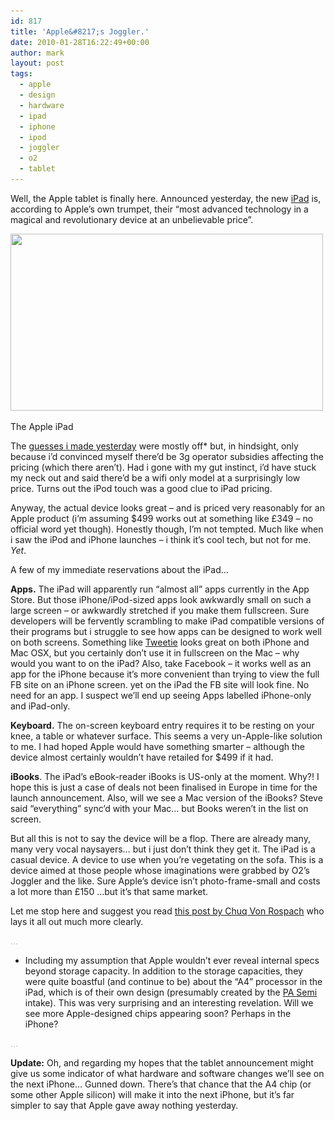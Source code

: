```yaml
---
id: 817
title: 'Apple&#8217;s Joggler.'
date: 2010-01-28T16:22:49+00:00
author: mark
layout: post
tags:
  - apple
  - design
  - hardware
  - ipad
  - iphone
  - ipod
  - joggler
  - o2
  - tablet
---
```

Well, the Apple tablet is finally here. Announced yesterday, the new [iPad](http://www.apple.com/ipad) is, according to Apple&#8217;s own trumpet, their &#8220;most advanced technology in a magical and revolutionary device at an unbelievable price&#8221;.

<div id="attachment_819" style="width: 510px" class="wp-caption aligncenter">
  <img class="size-full wp-image-819" title="ipad" src="/images/fromwp/2010/01/ipad.jpg" alt="" width="500" height="283" srcset="/images/fromwp/2010/01/ipad.jpg 500w, /images/fromwp/2010/01/ipad-300x169.jpg 300w" sizes="(max-width: 500px) 100vw, 500px" />
  
  <p class="wp-caption-text">
    The Apple iPad
  </p>
</div>

The [guesses i made yesterday](http://www.sallonoroff.co.uk/blog/2010/01/nearly/) were mostly off* but, in hindsight, only because i&#8217;d convinced myself there&#8217;d be 3g operator subsidies affecting the pricing (which there aren&#8217;t). Had i gone with my gut instinct, i&#8217;d have stuck my neck out and said there&#8217;d be a wifi only model at a surprisingly low price. Turns out the iPod touch was a good clue to iPad pricing.

Anyway, the actual device looks great &#8211; and is priced very reasonably for an Apple product (i&#8217;m assuming $499 works out at something like £349 &#8211; no official word yet though). Honestly though, I&#8217;m not tempted. Much like when i saw the iPod and iPhone launches &#8211; i think it&#8217;s cool tech, but not for me. _Yet_.

A few of my immediate reservations about the iPad&#8230;

**Apps.** The iPad will apparently run &#8220;almost all&#8221; apps currently in the App Store. But those iPhone/iPod-sized apps look awkwardly small on such a large screen &#8211; or awkwardly stretched if you make them fullscreen. Sure developers will be fervently scrambling to make iPad compatible versions of their programs but i struggle to see how apps can be designed to work well on both screens. Something like [Tweetie](http://www.atebits.com/) looks great on both iPhone and Mac OSX, but you certainly don&#8217;t use it in fullscreen on the Mac &#8211; why would you want to on the iPad? Also, take Facebook &#8211; it works well as an app for the iPhone because it&#8217;s more convenient than trying to view the full FB site on an iPhone screen. yet on the iPad the FB site will look fine. No need for an app. I suspect we&#8217;ll end up seeing Apps labelled iPhone-only and iPad-only.

**Keyboard.** The on-screen keyboard entry requires it to be resting on your knee, a table or whatever surface. This seems a very un-Apple-like solution to me. I had hoped Apple would have something smarter &#8211; although the device almost certainly wouldn&#8217;t have retailed for $499 if it had.

**iBooks**. The iPad&#8217;s eBook-reader iBooks is US-only at the moment. Why?! I hope this is just a case of deals not been finalised in Europe in time for the launch announcement. Also, will we see a Mac version of the iBooks? Steve said &#8220;everything&#8221; sync&#8217;d with your Mac&#8230; but Books weren&#8217;t in the list on screen.

But all this is not to say the device will be a flop. There are already many, many very vocal naysayers&#8230; but i just don&#8217;t think they get it. The iPad is a casual device. A device to use when you&#8217;re vegetating on the sofa. This is a device aimed at those people whose imaginations were grabbed by O2&#8217;s Joggler and the like. Sure Apple&#8217;s device isn&#8217;t photo-frame-small and costs a lot more than £150 &#8230;but it&#8217;s that same market.

Let me stop here and suggest you read [this post by Chuq Von Rospach](http://www.chuqui.com/2010/01/some-thoughts-on-the-ipad/) who lays it all out much more clearly.

<span style="color: #c0c0c0;">&#8230;</span>

* Including my assumption that Apple wouldn&#8217;t ever reveal internal specs beyond storage capacity. In addition to the storage capacities, they were quite boastful (and continue to be) about the &#8220;A4&#8221; processor in the iPad, which is of their own design (presumably created by the [PA Semi](http://en.wikipedia.org/wiki/P.A._Semi) intake). This was very surprising and an interesting revelation. Will we see more Apple-designed chips appearing soon? Perhaps in the iPhone?

<span style="color: #c0c0c0;">&#8230;</span>

**Update:** Oh, and regarding my hopes that the tablet announcement might give us some indicator of what hardware and software changes we&#8217;ll see on the next iPhone&#8230; Gunned down. There&#8217;s that chance that the A4 chip (or some other Apple silicon) will make it into the next iPhone, but it&#8217;s far simpler to say that Apple gave away nothing yesterday.